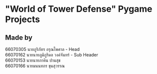 # "World of Tower Defense" Pygame Projects

## Made by
  66070305 นายภูริภัทร อรุณไพศาล - Head<br>
  66070162 นายนายภูมิภูริดล วงค์จันทร์ - Sub Header<br>
  66070153 นายนายภาคิน ปานสุข <br>
  66070166 นายมนนทกร ขุนสุวรรณ
